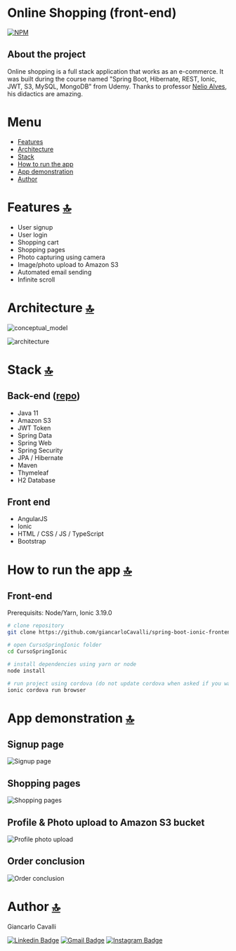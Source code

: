 # Online Shopping (front-end)
[![NPM](https://img.shields.io/npm/l/react)](https://github.com/giancarloCavalli/spring-boot-ionic-frontend/blob/master/LICENSE) 

## About the project
Online shopping is a full stack application that works as an e-commerce. It was built during the course named "Spring Boot, Hibernate, REST, Ionic, JWT, S3, MySQL, MongoDB" from Udemy. Thanks to professor [Nelio Alves](https://github.com/acenelio), his didactics are amazing.

# Menu
- [Features](#features-)
- [Architecture](#architecture-)
- [Stack](#stack-)
- [How to run the app](#how-to-run-the-app-)
- [App demonstration](#app-demonstration-)
- [Author](#author-)

# Features [🔝](#online-shopping)
- User signup
- User login
- Shopping cart
- Shopping pages
- Photo capturing using camera
- Image/photo upload to Amazon S3
- Automated email sending
- Infinite scroll

# Architecture [🔝](#online-shopping)
![conceptual_model](https://github.com/giancarloCavalli/Assets/blob/master/spring-boot-ionic/diagrama.png)

![architecture](https://github.com/giancarloCavalli/Assets/blob/master/spring-boot-ionic/Arquitetura%20em%20camadas.png)

# Stack [🔝](#online-shopping)
## Back-end ([repo](https://github.com/giancarloCavalli/spring-boot-ionic-backend))
- Java 11
- Amazon S3
- JWT Token
- Spring Data
- Spring Web
- Spring Security
- JPA / Hibernate
- Maven
- Thymeleaf
- H2 Database
## Front end
- AngularJS
- Ionic
- HTML / CSS / JS / TypeScript
- Bootstrap

# How to run the app [🔝](#online-shopping)

## Front-end
Prerequisits: Node/Yarn, Ionic 3.19.0

```bash
# clone repository
git clone https://github.com/giancarloCavalli/spring-boot-ionic-frontend

# open CursoSpringIonic folder
cd CursoSpringIonic

# install dependencies using yarn or node
node install

# run project using cordova (do not update cordova when asked if you wanna do so)
ionic cordova run browser
```

# App demonstration [🔝](#online-shopping)
## Signup page
![Signup page](https://github.com/giancarloCavalli/Assets/blob/master/spring-boot-ionic/SignupPage.gif)
## Shopping pages
![Shopping pages](https://github.com/giancarloCavalli/Assets/blob/master/spring-boot-ionic/Shopping%20e%20CartPage.gif)
## Profile & Photo upload to Amazon S3 bucket
![Profile photo upload](https://github.com/giancarloCavalli/Assets/blob/master/spring-boot-ionic/Profile-%20Photo%20upload.gif)
## Order conclusion
![Order conclusion](https://github.com/giancarloCavalli/Assets/blob/master/spring-boot-ionic/Order%20conclusion.gif)

# Author [🔝](#online-shopping)

Giancarlo Cavalli

[![Linkedin Badge](https://img.shields.io/badge/-LinkedIn-blue?style=for-the-badge&logo=Linkedin&logoColor=white&link=https://www.linkedin.com/in/ntfm/)](https://www.linkedin.com/in/giancarlo-cavalli-933385175/)
[![Gmail Badge](https://img.shields.io/badge/-Gmail-c14438?style=for-the-badge&logo=Gmail&logoColor=white&link=mailto:gc.giancarloo@gmail.com)](mailto:gc.giancarloo@gmail.com)
[![Instagram Badge](https://img.shields.io/badge/Instagram-E4405F?style=for-the-badge&logo=instagram&logoColor=white)](https://www.instagram.com/giancarloc_/)

